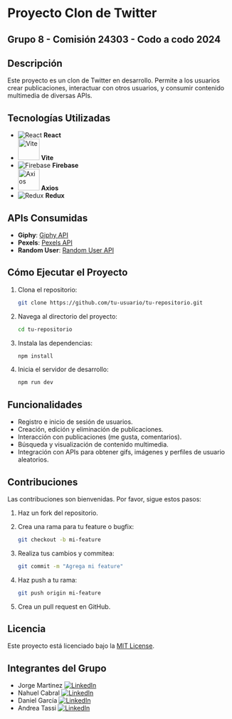 # Proyecto Clon de Twitter 
## Grupo 8 - Comisión 24303 - Codo a codo 2024


## Descripción

Este proyecto es un clon de Twitter en desarrollo. Permite a los usuarios crear publicaciones, interactuar con otros usuarios, y consumir contenido multimedia de diversas APIs.

## Tecnologías Utilizadas

- ![React](https://img.icons8.com/color/48/000000/react-native.png) **React**
- <img src="https://vitejs.dev/logo.svg" alt="Vite" width="48" height="48"/> **Vite**
- ![Firebase](https://img.icons8.com/color/48/000000/firebase.png) **Firebase**
- <img src="https://axios-http.com/assets/logo.svg" alt="Axios" width="48" height="48"/> **Axios**
- ![Redux](https://img.icons8.com/color/48/000000/redux.png) **Redux**
  
## APIs Consumidas

- **Giphy**: [Giphy API](https://developers.giphy.com/)
- **Pexels**: [Pexels API](https://www.pexels.com/api/)
- **Random User**: [Random User API](https://randomuser.me/)

## Cómo Ejecutar el Proyecto

1. Clona el repositorio:

    ```bash
    git clone https://github.com/tu-usuario/tu-repositorio.git
    ```

2. Navega al directorio del proyecto:

    ```bash
    cd tu-repositorio
    ```

3. Instala las dependencias:

    ```bash
    npm install
    ```

4. Inicia el servidor de desarrollo:

    ```bash
    npm run dev
    ```

## Funcionalidades

- Registro e inicio de sesión de usuarios.
- Creación, edición y eliminación de publicaciones.
- Interacción con publicaciones (me gusta, comentarios).
- Búsqueda y visualización de contenido multimedia.
- Integración con APIs para obtener gifs, imágenes y perfiles de usuario aleatorios.

## Contribuciones

Las contribuciones son bienvenidas. Por favor, sigue estos pasos:

1. Haz un fork del repositorio.
2. Crea una rama para tu feature o bugfix:

    ```bash
    git checkout -b mi-feature
    ```

3. Realiza tus cambios y commitea:

    ```bash
    git commit -m "Agrega mi feature"
    ```

4. Haz push a tu rama:

    ```bash
    git push origin mi-feature
    ```

5. Crea un pull request en GitHub.

## Licencia

Este proyecto está licenciado bajo la [MIT License](LICENSE).



## Integrantes del Grupo

- Jorge Martinez [![LinkedIn](https://img.icons8.com/color/24/000000/linkedin.png)](https://www.linkedin.com/in/jorge-martinez-3b13a1140/)
- Nahuel Cabral [![LinkedIn](https://img.icons8.com/color/24/000000/linkedin.png)](https://www.linkedin.com/in/cabralnahuel/)
- Daniel García [![LinkedIn](https://img.icons8.com/color/24/000000/linkedin.png)]()
- Andrea Tassi [![LinkedIn](https://img.icons8.com/color/24/000000/linkedin.png)](https://www.linkedin.com/in/andrea-tassi-it/)

